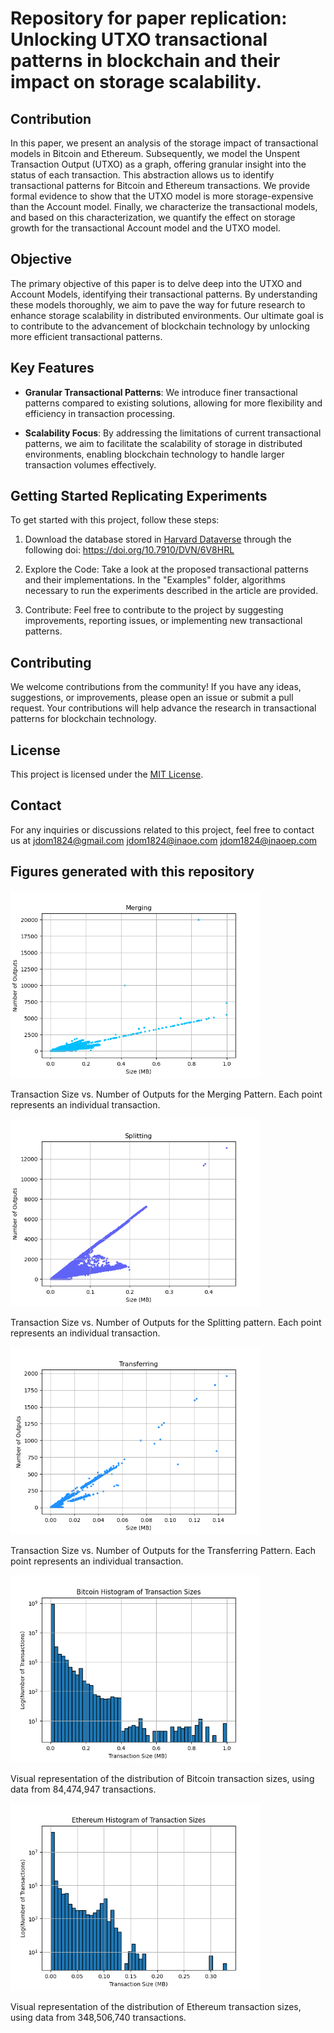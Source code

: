 # Repository for paper replication: Unlocking UTXO transactional patterns in blockchain and their impact on storage scalability.

## Contribution
In this paper, we present an analysis of the storage impact of transactional models in Bitcoin and Ethereum. Subsequently, we model the Unspent Transaction Output (UTXO) as a graph, offering granular insight into the status of each transaction. This abstraction allows us to identify transactional patterns for Bitcoin and Ethereum transactions. We provide formal evidence to show that the UTXO model is more storage-expensive than the Account model. Finally, we characterize the transactional models, and based on this characterization, we quantify the effect on storage growth for the transactional Account model and the UTXO model.

## Objective
The primary objective of this paper is to delve deep into the UTXO and Account Models, identifying their transactional patterns. By understanding these models thoroughly, we aim to pave the way for future research to enhance storage scalability in distributed environments. Our ultimate goal is to contribute to the advancement of blockchain technology by unlocking more efficient transactional patterns.

## Key Features
- **Granular Transactional Patterns**: We introduce finer transactional patterns compared to existing solutions, allowing for more flexibility and efficiency in transaction processing.

- **Scalability Focus**: By addressing the limitations of current transactional patterns, we aim to facilitate the scalability of storage in distributed environments, enabling blockchain technology to handle larger transaction volumes effectively.

## Getting Started Replicating Experiments
To get started with this project, follow these steps:

1. Download the database stored in [Harvard Dataverse](url:https://dataverse.harvard.edu/) through the following doi: https://doi.org/10.7910/DVN/6V8HRL

2. Explore the Code: Take a look at the proposed transactional patterns and their implementations. In the "Examples" folder, algorithms necessary to run the experiments described in the article are provided.

3. Contribute: Feel free to contribute to the project by suggesting improvements, reporting issues, or implementing new transactional patterns.

## Contributing
We welcome contributions from the community! If you have any ideas, suggestions, or improvements, please open an issue or submit a pull request. Your contributions will help advance the research in transactional patterns for blockchain technology.

## License
This project is licensed under the [MIT License](LICENSE).

## Contact
For any inquiries or discussions related to this project, feel free to contact us at jdom1824@gmail.com jdom1824@inaoe.com jdom1824@inaoep.com


## Figures generated with this repository

<img src="https://github.com/jdom1824/Unlocking-UTXO-transactional-patterns/raw/main/Examples/Points/Merging_points.png" alt="Merging Points" width="400"/>

Transaction Size vs. Number of Outputs for the Merging Pattern. Each point represents an individual transaction.


<img src="https://github.com/jdom1824/Unlocking-UTXO-transactional-patterns/raw/main/Examples/Points/Splitting_points.png" alt="Splitting Points" width="400"/>

Transaction Size vs. Number of Outputs for the Splitting pattern. Each point represents an individual transaction.

<img src="https://github.com/jdom1824/Unlocking-UTXO-transactional-patterns/raw/main/Examples/Points/Transferring_points.png" alt="Transfering Points" width="400"/>

Transaction Size vs. Number of Outputs for the Transferring Pattern. Each point represents an individual transaction.

<img src="https://github.com/jdom1824/Unlocking-UTXO-transactional-patterns/blob/main/Examples/Histograms/Histograma_full_2.png" alt="Histogram Bitcoin" width="400"/>

Visual representation of the distribution of Bitcoin transaction sizes, using data from 84,474,947 transactions.

<img src="https://github.com/jdom1824/Unlocking-UTXO-transactional-patterns/blob/main/Examples/Histograms/transaction_histogram_E.png" alt="Histogram Bitcoin" width="400"/>

Visual representation of the distribution of Ethereum transaction sizes, using data from 348,506,740 transactions.
